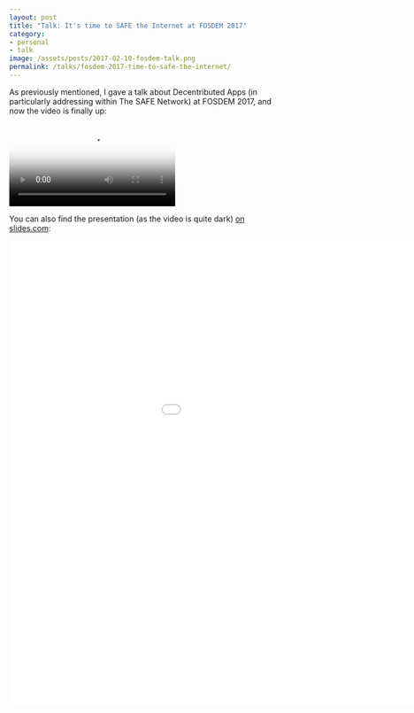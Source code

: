 ```yaml
---
layout: post
title: "Talk: It's time to SAFE the Internet at FOSDEM 2017"
category:
- personal
- talk
image: /assets/posts/2017-02-10-fosdem-talk.png
permalink: /talks/fosdem-2017-time-to-safe-the-internet/
---
```


As previously mentioned, I gave a talk about Decentributed Apps (in particularly addressing within The SAFE Network) at FOSDEM 2017, and now the video is finally up:

<video controls
  poster="/assets/posts/2017-02-10-fosdem-talk.png" >
  <source
    src="https://video.fosdem.org/2017/Janson/safe_internet.vp8.webm"
    type="video/webm">
  <source
    src="https://video.fosdem.org/2017/Janson/safe_internet.mp4"
    type="video/mp4">
  Your browser doesn't support HTML5 video tag.
</video>


You can also find the presentation (as the video is quite dark) [on slides.com](http://slides.com/benjaminkampmann/fosdem2017-its-time-to-safe-the-internet#/):

<iframe src="//slides.com/benjaminkampmann/fosdem2017-its-time-to-safe-the-internet/embed?style=light" width="1152" height="840" scrolling="no" frameborder="0" webkitallowfullscreen mozallowfullscreen allowfullscreen></iframe>